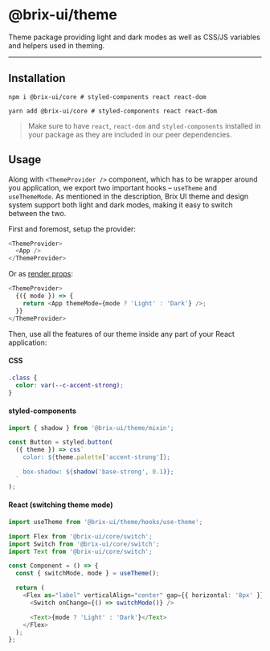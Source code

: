 # @brix-ui/theme

Theme package providing light and dark modes as well as CSS/JS variables and helpers used in theming.

---

## Installation

```shell script
npm i @brix-ui/core # styled-components react react-dom
```

```shell script
yarn add @brix-ui/core # styled-components react react-dom
```

> Make sure to have `react`, `react-dom` and `styled-components` installed in your package as they are included in our peer dependencies.

## Usage

Along with `<ThemeProvider />` component, which has to be wrapper around you application, we export two important
hooks – `useTheme` and `useThemeMode`.
As mentioned in the description, Brix UI theme and design system support both light and dark modes, making it
easy to switch between the two.

First and foremost, setup the provider:

```typescript jsx
<ThemeProvider>
  <App />
</ThemeProvider>
```

Or as [render props](https://en.reactjs.org/docs/render-props.html):

```typescript jsx
<ThemeProvider>
  {({ mode }) => {
    return <App themeMode={mode ? 'Light' : 'Dark'} />;
  }}
</ThemeProvider>
```

Then, use all the features of our theme inside any part of your React application:

#### CSS

```css
.class {
  color: var(--c-accent-strong);
}
```

#### styled-components

```typescript
import { shadow } from '@brix-ui/theme/mixin';

const Button = styled.button(
  ({ theme }) => css`
    color: ${theme.palette['accent-strong']};

    box-shadow: ${shadow('base-strong', 0.1)};
  `
);
```

#### React (switching theme mode)

```typescript jsx
import useTheme from '@brix-ui/theme/hooks/use-theme';

import Flex from '@brix-ui/core/switch';
import Switch from '@brix-ui/core/switch';
import Text from '@brix-ui/core/switch';

const Component = () => {
  const { switchMode, mode } = useTheme();

  return (
    <Flex as="label" verticalAlign="center" gap={{ horizontal: '8px' }}>
      <Switch onChange={() => switchMode()} />

      <Text>{mode ? 'Light' : 'Dark'}</Text>
    </Flex>
  );
};
```
